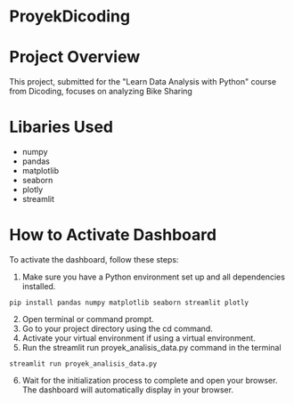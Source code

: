 # ProyekDicoding

# Project Overview

This project, submitted for the "Learn Data Analysis with Python" course from Dicoding, focuses on analyzing Bike Sharing

# Libaries Used

- numpy
- pandas
- matplotlib
- seaborn
- plotly
- streamlit

# How to Activate Dashboard

To activate the dashboard, follow these steps:

1.  Make sure you have a Python environment set up and all dependencies installed.

`pip install pandas numpy matplotlib seaborn streamlit plotly`

2. Open terminal or command prompt.
3. Go to your project directory using the cd command.
4. Activate your virtual environment if using a virtual environment.
5. Run the streamlit run proyek_analisis_data.py command in the terminal

`streamlit run proyek_analisis_data.py`

6. Wait for the initialization process to complete and open your browser. The dashboard will automatically display in your browser.
